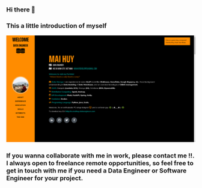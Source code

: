 ### Hi there 👋
### This a little introduction of myself

![maihuy-cv-online](https://github.com/maihuy-dataguy/portfolio/blob/main/public/img/demo-cv.png)

### If you wanna collaborate with me in work, please contact me !!. I always open to freelance remote opportunities, so feel free to get in touch with me if you need a Data Engineer or Software Engineer for your project.
<!--pr
**maihuy12121999/maihuy12121999** is a ✨ _special_ ✨ repository because its `README.md` (this file) appears on your GitHub profile.

Here are some ideas to get you started:

- 🔭 I’m currently working on ...
- 🌱 I’m currently learning ...
- 👯 I’m looking to collaborate on ...
- 🤔 I’m looking for help with ...
- 💬 Ask me about ...
- 📫 How to reach me: ...
- 😄 Pronouns: ...
- ⚡ Fun fact: ...
-->

